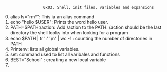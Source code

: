                       0x03. Shell, init files, variables and expansions
0. alias ls="rm*": This ia an alias command
1. echo "hello $USER": Prints the word hello user.
2. PATH=$PATH:/action: Add /action to the PATH. /action should be the last directory the shell looks into when looking for a program
3. echo $PATH | tr ':' '\n' | wc -1 : counting the number of directories in PATH
4. Printenv: lists all global variables.
5. set: command used to list all varibales and functions
6. BEST="School" : creating a new local variable
7.    
